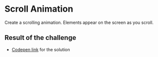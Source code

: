 # Scroll Animation

Create a scrolling animation. Elements appear on the screen as you scroll.


## Result of the challenge
- [Codepen link](https://codepen.io/dzenitaa96/pen/poZroNg) for the solution
